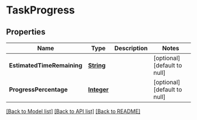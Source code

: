 # TaskProgress
## Properties

Name | Type | Description | Notes
------------ | ------------- | ------------- | -------------
**EstimatedTimeRemaining** | [**String**](string.md) |  | [optional] [default to null]
**ProgressPercentage** | [**Integer**](integer.md) |  | [optional] [default to null]

[[Back to Model list]](../README.md#documentation-for-models) [[Back to API list]](../README.md#documentation-for-api-endpoints) [[Back to README]](../README.md)

